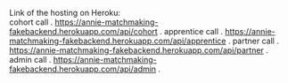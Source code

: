 Link of the hosting on Heroku:  
cohort call . 
https://annie-matchmaking-fakebackend.herokuapp.com/api/cohort . 
apprentice call . 
https://annie-matchmaking-fakebackend.herokuapp.com/api/apprentice . 
partner call . 
https://annie-matchmaking-fakebackend.herokuapp.com/api/partner . 
admin call . 
https://annie-matchmaking-fakebackend.herokuapp.com/api/admin . 
